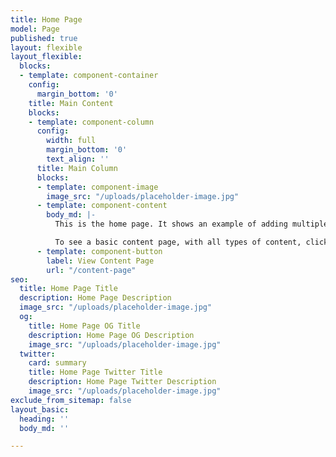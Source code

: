```yaml
---
title: Home Page
model: Page
published: true
layout: flexible
layout_flexible:
  blocks:
  - template: component-container
    config:
      margin_bottom: '0'
    title: Main Content
    blocks:
    - template: component-column
      config:
        width: full
        margin_bottom: '0'
        text_align: ''
      title: Main Column
      blocks:
      - template: component-image
        image_src: "/uploads/placeholder-image.jpg"
      - template: component-content
        body_md: |-
          This is the home page. It shows an example of adding multiple components to a section within the page.

          To see a basic content page, with all types of content, click the button below.
      - template: component-button
        label: View Content Page
        url: "/content-page"
seo:
  title: Home Page Title
  description: Home Page Description
  image_src: "/uploads/placeholder-image.jpg"
  og:
    title: Home Page OG Title
    description: Home Page OG Description
    image_src: "/uploads/placeholder-image.jpg"
  twitter:
    card: summary
    title: Home Page Twitter Title
    description: Home Page Twitter Description
    image_src: "/uploads/placeholder-image.jpg"
exclude_from_sitemap: false
layout_basic:
  heading: ''
  body_md: ''

---
```

